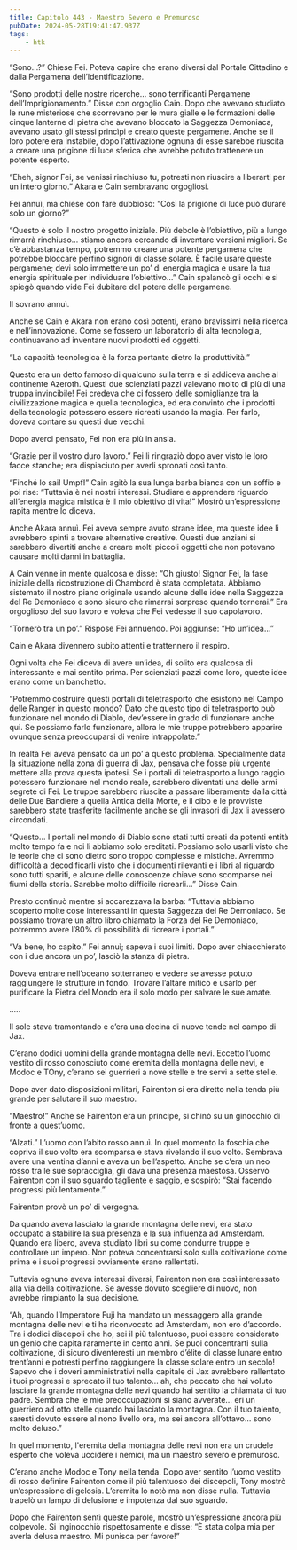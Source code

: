 ```yaml
---
title: Capitolo 443 - Maestro Severo e Premuroso
pubDate: 2024-05-28T19:41:47.937Z
tags:
    - htk
---
```


“Sono…?” Chiese Fei. Poteva capire che erano diversi dal Portale Cittadino e dalla Pergamena dell’Identificazione.

“Sono prodotti delle nostre ricerche… sono terrificanti Pergamene dell’Imprigionamento.” Disse con orgoglio Cain. Dopo che avevano studiato le rune misteriose che scorrevano per le mura gialle e le formazioni delle cinque lanterne di pietra che avevano bloccato la Saggezza Demoniaca, avevano usato gli stessi princìpi e creato queste pergamene. Anche se il loro potere era instabile, dopo l’attivazione ognuna di esse sarebbe riuscita a creare una prigione di luce sferica che avrebbe potuto trattenere un potente esperto.

“Eheh, signor Fei, se venissi rinchiuso tu, potresti non riuscire a liberarti per un intero giorno.” Akara e Cain sembravano orgogliosi.

Fei annuì, ma chiese con fare dubbioso: “Così la prigione di luce può durare solo un giorno?”

“Questo è solo il nostro progetto iniziale. Più debole è l’obiettivo, più a lungo rimarrà rinchiuso… stiamo ancora cercando di inventare versioni migliori. Se c’è abbastanza tempo, potremmo creare una potente pergamena che potrebbe bloccare perfino signori di classe solare. È facile usare queste pergamene; devi solo immettere un po’ di energia magica  e usare la tua energia spirituale per individuare l’obiettivo…” Cain spalancò gli occhi e si spiegò quando vide Fei dubitare del potere delle pergamene.

Il sovrano annuì.

Anche se Cain e Akara non erano così potenti, erano bravissimi nella ricerca e nell’innovazione. Come se fossero un laboratorio di alta tecnologia, continuavano ad inventare nuovi prodotti ed oggetti.

“La capacità tecnologica è la forza portante dietro la produttività.”

Questo era un detto famoso di qualcuno sulla terra e si addiceva anche al continente Azeroth. Questi due scienziati pazzi valevano molto di più di una truppa invincibile! Fei credeva che ci fossero delle somiglianze tra la civilizzazione magica e quella tecnologica, ed era convinto che i prodotti della tecnologia potessero essere ricreati usando la magia. Per farlo, doveva contare su questi due vecchi.

Dopo averci pensato, Fei non era più in ansia.

“Grazie per il vostro duro lavoro.” Fei li ringraziò dopo aver visto le loro facce stanche; era dispiaciuto per averli spronati così tanto.

“Finché lo sai! Umpf!” Cain agitò la sua lunga barba bianca con un soffio e poi rise: “Tuttavia è nei nostri interessi. Studiare e apprendere riguardo all’energia magica mistica è il mio obiettivo di vita!” Mostrò un’espressione rapita mentre lo diceva.

Anche Akara annuì. Fei aveva sempre avuto strane idee, ma queste idee li avrebbero spinti a trovare alternative creative. Questi due anziani si sarebbero divertiti anche a creare molti piccoli oggetti che non potevano causare molti danni in battaglia.

A Cain venne in mente qualcosa e disse: “Oh giusto! Signor Fei, la fase iniziale della ricostruzione di Chambord è stata completata. Abbiamo sistemato il nostro piano originale usando alcune delle idee nella Saggezza del Re Demoniaco e sono sicuro che rimarrai sorpreso quando tornerai.” Era orgoglioso del suo lavoro e voleva che Fei vedesse il suo capolavoro.

“Tornerò tra un po’.” Rispose Fei annuendo. Poi aggiunse: “Ho un’idea…”

Cain e Akara divennero subito attenti e trattennero il respiro.

Ogni volta che Fei diceva di avere un’idea, di solito era qualcosa di interessante e mai sentito prima. Per scienziati pazzi come loro, queste idee erano come un banchetto.

“Potremmo costruire questi portali di teletrasporto che esistono nel Campo delle Ranger in questo mondo? Dato che questo tipo di teletrasporto può funzionare nel mondo di Diablo, dev’essere in grado di funzionare anche qui. Se possiamo farlo funzionare, allora le mie truppe potrebbero apparire ovunque senza preoccuparsi di venire intrappolate.”

In realtà Fei aveva pensato da un po’ a questo problema. Specialmente data la situazione nella zona di guerra di Jax, pensava che fosse più urgente mettere alla prova questa ipotesi. Se i portali di teletrasporto a lungo raggio potessero funzionare nel mondo reale, sarebbero diventati una delle armi segrete di Fei. Le truppe sarebbero riuscite a passare liberamente dalla città delle Due Bandiere a quella Antica della Morte, e il cibo e le provviste sarebbero state trasferite facilmente anche se gli invasori di Jax li avessero circondati.

“Questo… I portali nel mondo di Diablo sono stati tutti creati da potenti entità molto tempo fa e noi li abbiamo solo ereditati. Possiamo solo usarli visto che le teorie che ci sono dietro sono troppo complesse e mistiche. Avremmo difficoltà a decodificarli visto che i documenti rilevanti e i libri al riguardo sono tutti spariti, e alcune delle conoscenze chiave sono scomparse nei fiumi della storia. Sarebbe molto difficile ricrearli…” Disse Cain.

Presto continuò mentre si accarezzava la barba: “Tuttavia abbiamo scoperto molte cose interessanti in questa Saggezza del Re Demoniaco. Se possiamo trovare un altro libro chiamato la Forza del Re Demoniaco, potremmo avere l’80% di possibilità di ricreare i portali.”

“Va bene, ho capito.” Fei annuì; sapeva i suoi limiti. Dopo aver chiacchierato con i due ancora un po’, lasciò la stanza di pietra.

Doveva entrare nell’oceano sotterraneo e vedere se avesse potuto raggiungere le strutture in fondo. Trovare l’altare mitico e usarlo per purificare la Pietra del Mondo era il solo modo per salvare le sue amate.

…..

Il sole stava tramontando e c’era una decina di nuove tende nel campo di Jax.

C’erano dodici uomini della grande montagna delle nevi. Eccetto l’uomo vestito di rosso conosciuto come eremita della montagna delle nevi, e Modoc e TOny, c’erano sei guerrieri a nove stelle e tre servi a sette stelle.

Dopo aver dato disposizioni militari, Fairenton si era diretto nella tenda più grande per salutare il suo maestro.

“Maestro!” Anche se Fairenton era un principe, si chinò su un ginocchio di fronte a quest’uomo.

“Alzati.” L’uomo con l’abito rosso annuì. In quel momento la foschia che copriva il suo volto era scomparsa e stava rivelando il suo volto. Sembrava avere una ventina d’anni e aveva un bell’aspetto. Anche se c’era un neo rosso tra le sue sopracciglia, gli dava una presenza maestosa. Osservò Fairenton con il suo sguardo tagliente e saggio, e sospirò: “Stai facendo progressi più lentamente.”

Fairenton provò un po’ di vergogna.

Da quando aveva lasciato la grande montagna delle nevi, era stato occupato a stabilire la sua presenza e la sua influenza ad Amsterdam. Quando era libero, aveva studiato libri su come condurre truppe e controllare un impero. Non poteva concentrarsi solo sulla coltivazione come prima e i suoi progressi ovviamente erano rallentati.

Tuttavia ognuno aveva interessi diversi, Fairenton non era così interessato alla via della coltivazione. Se avesse dovuto scegliere di nuovo, non avrebbe rimpianto la sua decisione.

“Ah, quando l’Imperatore Fuji ha mandato un messaggero alla grande montagna delle nevi e ti ha riconvocato ad Amsterdam, non ero d’accordo. Tra i dodici discepoli che ho, sei il più talentuoso, puoi essere considerato un genio che capita raramente in cento anni. Se puoi concentrarti sulla coltivazione, di sicuro diventeresti un membro d’élite di classe lunare entro trent’anni e potresti perfino raggiungere la classe solare entro un secolo!
Sapevo che i doveri amministrativi nella capitale di Jax avrebbero rallentato i tuoi progressi e sprecato il tuo talento… ah, che peccato che hai voluto lasciare la grande montagna delle nevi quando hai sentito la chiamata di tuo padre. Sembra che le mie preoccupazioni si siano avverate… eri un guerriero ad otto stelle quando hai lasciato la montagna. Con il tuo talento, saresti dovuto essere al nono livello ora, ma sei ancora all’ottavo… sono molto deluso.”

In quel momento, l'eremita della montagna delle nevi non era un crudele esperto che voleva uccidere i nemici, ma un maestro severo e premuroso.

C’erano anche Modoc e Tony nella tenda. Dopo aver sentito l’uomo vestito di rosso definire Fairenton come il più talentuoso dei discepoli, Tony mostrò un’espressione di gelosia. L’eremita lo notò ma non disse nulla. Tuttavia trapelò un lampo di delusione e impotenza dal suo sguardo.

Dopo che Fairenton sentì queste parole, mostrò un’espressione ancora più colpevole. Si inginocchiò rispettosamente e disse: “È stata colpa mia per averla delusa maestro. Mi punisca per favore!”



